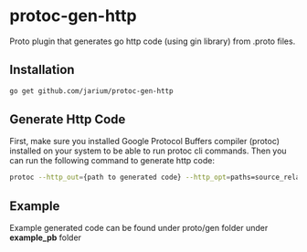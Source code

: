 # protoc-gen-http
Proto plugin that generates go http code (using gin library) from .proto files. 

## Installation
```bash
go get github.com/jarium/protoc-gen-http
``` 

## Generate Http Code
First, make sure you installed Google Protocol Buffers compiler (protoc) installed on your system to be able to run protoc cli commands. Then you can run the following command to generate http code:
```bash
protoc --http_out={path to generated code} --http_opt=paths=source_relative --proto_path=./proto/google {path to .proto file}
``` 

## Example
Example generated code can be found under proto/gen folder under **example_pb** folder